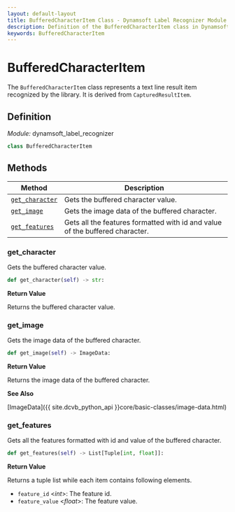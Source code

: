 ```yaml
---
layout: default-layout
title: BufferedCharacterItem Class - Dynamsoft Label Recognizer Module Python Edition API Reference
description: Definition of the BufferedCharacterItem class in Dynamsoft Label Recognizer Module Python Edition.
keywords: BufferedCharacterItem
---
```


# BufferedCharacterItem

The `BufferedCharacterItem` class represents a text line result item recognized by the library. It is derived from `CapturedResultItem`.

## Definition

*Module:* dynamsoft_label_recognizer

```python
class BufferedCharacterItem
```

## Methods

| Method               | Description |
|----------------------|-------------|
| [`get_character`](#get_character) | Gets the buffered character value. |
| [`get_image`](#get_image) | Gets the image data of the buffered character. |
| [`get_features`](#get_features) | Gets all the features formatted with id and value of the buffered character. |

### get_character

Gets the buffered character value.

```python
def get_character(self) -> str:
```

**Return Value**

Returns the buffered character value.

### get_image

Gets the image data of the buffered character.

```python
def get_image(self) -> ImageData:
```

**Return Value**

Returns the image data of the buffered character.

**See Also**

[ImageData]({{ site.dcvb_python_api }}core/basic-classes/image-data.html)

### get_features

Gets all the features formatted with id and value of the buffered character.

```python
def get_features(self) -> List[Tuple[int, float]]:
```

**Return Value**

Returns a tuple list while each item contains following elements.
- `feature_id` <*int*>: The feature id.
- `feature_value` <*float*>: The feature value.


